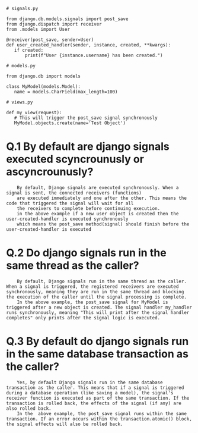  ```
 # signals.py

from django.db.models.signals import post_save
from django.dispatch import receiver
from .models import User

@receiver(post_save, sender=User)
def user_created_handler(sender, instance, created, **kwargs):
    if created:
        print(f"User {instance.username} has been created.") 

# models.py

from django.db import models

class MyModel(models.Model):
    name = models.CharField(max_length=100)

# views.py

def my_view(request):
    # This will trigger the post_save signal synchronously
    MyModel.objects.create(name='Test Object')
```


# Q.1 By default are django signals executed scyncrounusly or ascyncrounusly?

        By default, Django signals are executed synchronously. When a signal is sent, the connected receivers (functions)
        are executed immediately and one after the other. This means the code that triggered the signal will wait for all 
        the receivers to complete before continuing execution.
        in the above example if a new user object is created then the user-created-handler is executed synchronously
        which means the post_save method(signal) should finish before the user-created-handler is executed





# Q.2   Do django signals run in the same thread as the caller?

        By default, Django signals run in the same thread as the caller. When a signal is triggered, the registered receivers are executed synchronously, meaning they are run in the same thread and blocking the execution of the caller until the signal processing is complete.
        In the above example, the post_save signal for MyModel is triggered after a new object is created. The signal handler my_handler runs synchronously, meaning "This will print after the signal handler completes" only prints after the signal logic is executed.


# Q.3   By default do django signals run in the same database transaction as the caller?

        Yes, by default Django signals run in the same database transaction as the caller. This means that if a signal is triggered during a database operation (like saving a model), the signal's receiver function is executed as part of the same transaction. If the transaction is rolled back, the effects of the signal (if any) are also rolled back.
        In the  above example, the post_save signal runs within the same transaction. If an error occurs within the transaction.atomic() block, the signal effects will also be rolled back.
